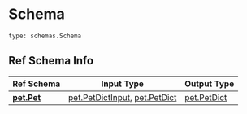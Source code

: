 # Schema
```
type: schemas.Schema
```

## Ref Schema Info
Ref Schema | Input Type | Output Type
---------- | ---------- | -----------
[**pet.Pet**](../../../../../../../../components/schema/pet.md) | [pet.PetDictInput](../../../../../../../../components/schema/pet.md#petdictinput), [pet.PetDict](../../../../../../../../components/schema/pet.md#petdict) | [pet.PetDict](../../../../../../../../components/schema/pet.md#petdict)
